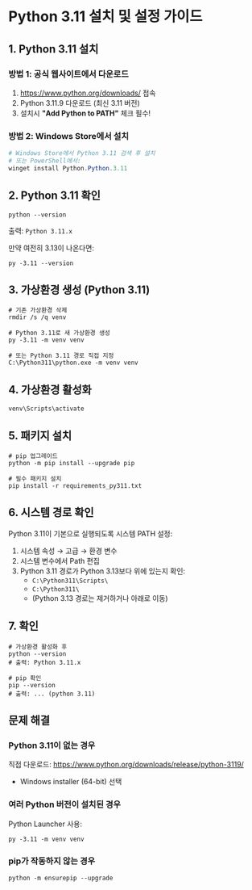 # Python 3.11 설치 및 설정 가이드

## 1. Python 3.11 설치

### 방법 1: 공식 웹사이트에서 다운로드
1. https://www.python.org/downloads/ 접속
2. Python 3.11.9 다운로드 (최신 3.11 버전)
3. 설치시 **"Add Python to PATH"** 체크 필수!

### 방법 2: Windows Store에서 설치
```powershell
# Windows Store에서 Python 3.11 검색 후 설치
# 또는 PowerShell에서:
winget install Python.Python.3.11
```

## 2. Python 3.11 확인

```batch
python --version
```
출력: `Python 3.11.x`

만약 여전히 3.13이 나온다면:
```batch
py -3.11 --version
```

## 3. 가상환경 생성 (Python 3.11)

```batch
# 기존 가상환경 삭제
rmdir /s /q venv

# Python 3.11로 새 가상환경 생성
py -3.11 -m venv venv

# 또는 Python 3.11 경로 직접 지정
C:\Python311\python.exe -m venv venv
```

## 4. 가상환경 활성화

```batch
venv\Scripts\activate
```

## 5. 패키지 설치

```batch
# pip 업그레이드
python -m pip install --upgrade pip

# 필수 패키지 설치
pip install -r requirements_py311.txt
```

## 6. 시스템 경로 확인

Python 3.11이 기본으로 실행되도록 시스템 PATH 설정:

1. 시스템 속성 → 고급 → 환경 변수
2. 시스템 변수에서 Path 편집
3. Python 3.11 경로가 Python 3.13보다 위에 있는지 확인:
   - `C:\Python311\Scripts\`
   - `C:\Python311\`
   - (Python 3.13 경로는 제거하거나 아래로 이동)

## 7. 확인

```batch
# 가상환경 활성화 후
python --version
# 출력: Python 3.11.x

# pip 확인
pip --version
# 출력: ... (python 3.11)
```

## 문제 해결

### Python 3.11이 없는 경우
직접 다운로드: https://www.python.org/downloads/release/python-3119/
- Windows installer (64-bit) 선택

### 여러 Python 버전이 설치된 경우
Python Launcher 사용:
```batch
py -3.11 -m venv venv
```

### pip가 작동하지 않는 경우
```batch
python -m ensurepip --upgrade
```